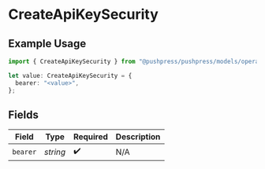 # CreateApiKeySecurity

## Example Usage

```typescript
import { CreateApiKeySecurity } from "@pushpress/pushpress/models/operations";

let value: CreateApiKeySecurity = {
  bearer: "<value>",
};
```

## Fields

| Field              | Type               | Required           | Description        |
| ------------------ | ------------------ | ------------------ | ------------------ |
| `bearer`           | *string*           | :heavy_check_mark: | N/A                |